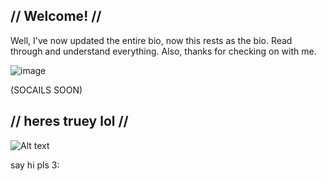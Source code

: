 ## // Welcome! //
Well, I've now updated the entire bio, now this rests as the bio.
Read through and understand everything. Also, thanks for checking on with me.

![image](https://github.com/FruityGH/FruityGH/assets/130424149/52665443-d086-4c58-a397-d6260bb56c32)

(SOCAILS SOON)

## // heres truey lol //
![Alt text](https://cdn.discordapp.com/attachments/1090372417668522075/1095175000341872730/truey.png)

say hi pls 3:
